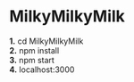 # MilkyMilkyMilk

**1.** cd MilkyMilkyMilk<br>
**2.** npm install<br>
**3.** npm start<br>
**4.** localhost:3000<br>